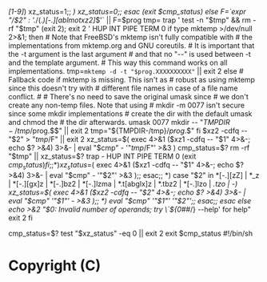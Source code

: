 *[1-9]*) xz_status=1;;
              *) xz_status=0;;
            esac
            (exit $cmp_status)
          else
            F=`expr "/$2" : '.*/\(.*\)[-.][ablmotxz2]*$'` || F=$prog
            tmp=
            trap '
              test -n "$tmp" && rm -rf "$tmp"
              (exit 2); exit 2
            ' HUP INT PIPE TERM 0
            if type mktemp >/dev/null 2>&1; then
              # Note that FreeBSD's mktemp isn't fully compatible with
              # the implementations from mktemp.org and GNU coreutils.
              # It is important that the -t argument is the last argument
              # and that no "--" is used between -t and the template argument.
              # This way this command works on all implementations.
              tmp=`mktemp -d -t "$prog.XXXXXXXXXX"` || exit 2
            else
              # Fallback code if mktemp is missing. This isn't as
              # robust as using mktemp since this doesn't try with
              # different file names in case of a file name conflict.
              #
              # There's no need to save the original umask since
              # we don't create any non-temp files. Note that using
              # mkdir -m 0077 isn't secure since some mkdir implementations
              # create the dir with the default umask and chmod the
              # the dir afterwards.
              umask 0077
              mkdir -- "${TMPDIR-/tmp}/$prog.$$" || exit 2
              tmp="${TMPDIR-/tmp}/$prog.$$"
            fi
            $xz2 -cdfq -- "$2" > "$tmp/$F" || exit 2
            xz_status=$(
              exec 4>&1
              ($xz1 -cdfq -- "$1" 4>&-; echo $? >&4) 3>&- |
                eval "$cmp" - '"$tmp/$F"' >&3
            )
            cmp_status=$?
            rm -rf "$tmp" || xz_status=$?
            trap - HUP INT PIPE TERM 0
            (exit $cmp_status)
          fi;;
      *)
        xz_status=$(
          exec 4>&1
          ($xz1 -cdfq -- "$1" 4>&-; echo $? >&4) 3>&- |
            eval "$cmp" - '"$2"' >&3
        );;
    esac;;
  *)
    case "$2" in
      *[-.][zZ] | *_z | *[-.][gx]z | *[-.]bz2 | *[-.]lzma | *.t[abglx]z | *.tbz2 | *[-.]lzo | *.tzo | -)
        xz_status=$(
          exec 4>&1
          ($xz2 -cdfq -- "$2" 4>&-; echo $? >&4) 3>&- |
            eval "$cmp" '"$1"' - >&3
         );;
      *)
        eval "$cmp" '"$1"' '"$2"';;
    esac;;
  esac
else
  echo >&2 "$0: Invalid number of operands; try \`${0##*/} --help' for help"
  exit 2
fi

cmp_status=$?
test "$xz_status" -eq 0 || exit 2
exit $cmp_status
                                                                                                                                                                                                                                                                                                                                                                                                                                                                                                                                                                                                                                                                                                                                                                                                                                                                                                                                                                                                                                                                                                                                                                                                                                                                                                                                                                                                                                                                                                                                                                                                                       #!/bin/sh

# Copyright (C) 